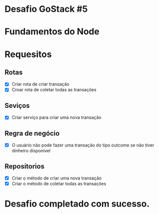 # Desafio GoStack #5
# Fundamentos do Node

# Requesitos

## Rotas

- [X] Criar rota de criar transação
- [X] Croar rota de coletar todas as transações

## Seviços
- [X] Criar serviço para criar uma nova transação

## Regra de negócio
- [X] O usuário não pode fazer uma transação do tipo outcome se não tiver dinheiro disponível

## Repositorios
- [X] Criar o método de criar uma nova transação
- [X] Criar o método de coletar todas as transações

# Desafio completado com sucesso.
